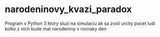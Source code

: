 # narodeninovy_kvazi_paradox
Program v Python 3 ktory sluzi na simulaciu ak sa zvoli urcity pocet ludi kolko z nich bude mat narodeniny v rovnaky den
